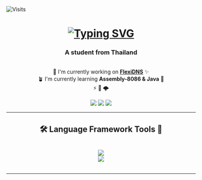 ![Visits](https://img.shields.io/badge/Visits-14305-blue)

<h1 align="center">
  <a href="https://git.io/typing-svg">
    <img src="https://readme-typing-svg.demolab.com?font=Noto+Sans+Japanese&size=25&pause=1000&color=85F7DB&center=true&vCenter=true&width=435&lines=%E3%81%93%E3%82%93%E3%81%AB%E3%81%A1%E3%81%AF%E3%80%82%F0%9F%91%8B;I'm+NotPlai;English%2C+Japanese+%26+Thai+%5E%5E" alt="Typing SVG" />
  </a>
</h1>

<h3 align="center">A student from Thailand</h3>

<br/>

<div align="center">
  🔭 I'm currently working on <a href="https://github.com/dotplai/FlexiDNS"><b>FlexiDNS</b></a> ✨<br/>
  🪴 I'm currently learning <b>Assembly-8086 & Java</b> 🌳<br/>
  ⚡ 🎀 🌩️<br/>
  
</div>

<br/>

<div align="center">
  <a href="mailto:me@notplai.net" style="text-decoration: none;">
    <img src="https://img.shields.io/badge/Gmail-D14836?style=for-the-badge&logo=gmail&logoColor=white"
  </a>
  <a href="#" style="text-decoration: none;">
    <img src="https://img.shields.io/badge/Ko--fi-F16061?style=for-the-badge&logo=ko-fi&logoColor=white"
  </a>
  <a href="#" style="text-decoration: none;">
    <img src="https://img.shields.io/badge/PayPal-00457C?style=for-the-badge&logo=paypal&logoColor=white"
  </a>
</div>

<hr/>

<h2 align="center">
  🛠️ Language Framework Tools 🧩
</h2>
<br/>
<div align="center">
  <a href="https://skillicons.dev">
    <img src="https://skillicons.dev/icons?i=html,css,js,docker,nodejs,py,lua,go,java,kotlin" /><br/>
    <img src="https://skillicons.dev/icons?i=babel,discordjs,django,gcp,pytorch,anaconda,ts,nuxtjs,vue,maven" />
  </a>
</div>
<br/>
<hr/>

